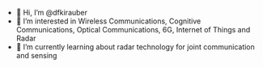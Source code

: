 - 👋 Hi, I’m @dfkirauber
- 👀 I’m interested in Wireless Communications, Cognitive Communications, Optical Communications, 6G, Internet of Things and Radar
- 🌱 I’m currently learning about radar technology for joint communication and sensing

<!---
dfkirauber/dfkirauber is a ✨ special ✨ repository because its `README.md` (this file) appears on your GitHub profile.
You can click the Preview link to take a look at your changes.
--->
